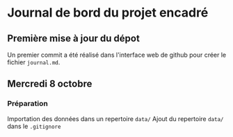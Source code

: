 # Journal de bord du projet encadré

## Première mise à jour du dépot
Un premier commit a été réalisé dans l'interface web de github pour créer le fichier `journal.md`.

## Mercredi 8 octobre

### Préparation
Importation des données dans un repertoire `data/`
Ajout du repertoire `data/` dans le `.gitignore`
